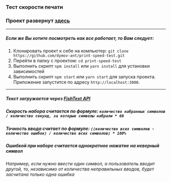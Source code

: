 ### Тест скорости печати
### Проект развернут [здесь](https://dymov-ant.github.io/print-speed-test/)
---

##### Если же Вы хотите посмотреть как все работает, то Вам следует:
1. Клонировать проект к себе на компьютер: `git clone https://github.com/dymov-ant/print-speed-test.git`
2. Перейти в папку с проектом: `cd print-speed-test`
3. Выполнить скрипт `npm install` или `yarn install` для установки зависимостей
4. Выполнить скрипт `npm start` или `yarn start` для запуска проекта. Приложение запустится по адресу `http://localhost:3000`.
---

##### Текст загружается через [FishText API](https://fish-text.ru/api)
##### Скорость набора считается по формуле: `количество набранных символов / количество секунд, за которые символы набрали * 60`
##### Точность ввода считает по формуле: `((количество всех символов - количество ошибок) / количество всех символов) * 100%`
##### Ошибкой при наборе считается однократное нажатие на неверный символ
###### Например, если нужно ввести один символ, а пользователь вводит другой, то, независимо от количества неправильных вводов, будет засчитана только одна ошибка